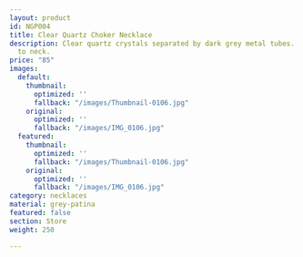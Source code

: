 ```yaml
---
layout: product
id: NGP004
title: Clear Quartz Choker Necklace
description: Clear quartz crystals separated by dark grey metal tubes. Fits close
  to neck.
price: "85"
images:
  default:
    thumbnail:
      optimized: ''
      fallback: "/images/Thumbnail-0106.jpg"
    original:
      optimized: ''
      fallback: "/images/IMG_0106.jpg"
  featured:
    thumbnail:
      optimized: ''
      fallback: "/images/Thumbnail-0106.jpg"
    original:
      optimized: ''
      fallback: "/images/IMG_0106.jpg"
category: necklaces
material: grey-patina
featured: false
section: Store
weight: 250

---
```

